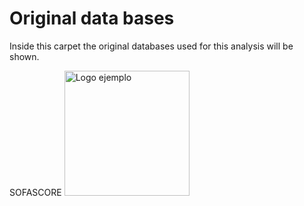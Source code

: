 # Original data bases #

Inside this carpet the original databases used for this analysis will be shown.

SOFASCORE
<a href="https://www.pumas.mx">
    <img src="https://play-lh.googleusercontent.com/ioue-6Mk6Gsin6zqeGilTVKlwk4sa8tZtzlsVDKYa3ZcvCjWgem-4noASh1Hms6GQAQ=w480-h960-rw" alt="Logo ejemplo" width="200" />
</a>


